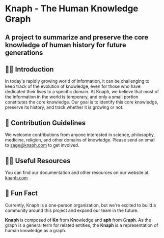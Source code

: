 # Knaph - The Human Knowledge Graph
## A project to summarize and preserve the core knowledge of human history for future generations

## 🙋‍♀️ Introduction

In today's rapidly growing world of information, it can be challenging to keep track of the evolution of knowledge, even for those who have dedicated their lives to a specific domain. At Knaph, we believe that most of the information in the world is temporary, and only a small portion constitutes the core knowledge. Our goal is to identify this core knowledge, preserve its history, and track whether it is growing or not.

## 🌈 Contribution Guidelines
We welcome contributions from anyone interested in science, philosophy, medicine, religion, and other domains of knowledge. Please send an email to sage@knaph.com to get involved.

## 👩‍💻 Useful Resources
You can find our documentation and other resources on our website at [knaph.com](https://knaph.com).

## 🍿 Fun Fact
Currently, Knaph is a one-person organization, but we're excited to build a community around this project and expand our team in the future.

**Knaph** is composed of **Kn** from **Kn**owledge and **aph** from Gr**aph**. As the graph is a general term for related entities, the **Knaph** is a representation of human knowledge as a graph.
